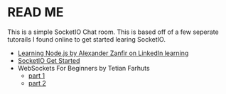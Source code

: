 # READ ME

This is a simple SocketIO Chat room. This is based off of a few seperate tutorails I found online to get started learing SocketIO.

- [Learning Node.js by Alexander Zanfir on LinkedIn learning](https://www.linkedin.com/learning/instructors/alexander-zanfir)
- [SocketIO Get Started](https://socket.io/get-started/chat)
- WebSockets For Beginners by Tetian Farhuts
  - [part 1](https://medium.com/@tfarguts/websockets-for-beginners-part-1-10796106e207)
  - [part 2](https://medium.com/@tfarguts/websockets-for-beginners-part-2-9a1970a1c228)
